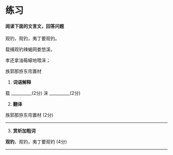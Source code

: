# 练习

#### 阅读下面的文言文，回答问题

观钓，观钓，夷丁要观钓。

载捕观钓辣蝎网娄悠溪，

孝还拿油莓蠔地喂涞；

族郭那斿东帘置材

1. **词语解释**

载 __________(2分) 涞 __________(2分)

2. **翻译**

族郭那斿东帘置材 (2分)

__________________________________________

3. **赏析加粗词**

**观钓**，观钓，夷丁要观钓 (4分)

__________________________________________
